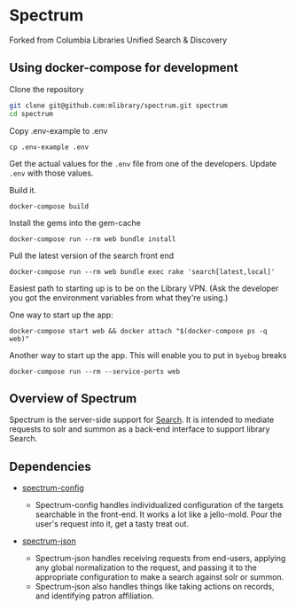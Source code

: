 Spectrum
=============

Forked from Columbia Libraries Unified Search &amp; Discovery

## Using docker-compose for development

Clone the repository
```bash
git clone git@github.com:mlibrary/spectrum.git spectrum
cd spectrum
```
Copy .env-example to .env
```
cp .env-example .env
```
Get the actual values for the `.env` file from one of the developers. Update `.env` with those values.

Build it.
```
docker-compose build
```

Install the gems into the gem-cache
```
docker-compose run --rm web bundle install
```

Pull the latest version of the search front end
```
docker-compose run --rm web bundle exec rake 'search[latest,local]'
```

Easiest path to starting up is to be on the Library VPN. (Ask the developer you got the environment variables from what they're using.)

One way to start up the app:
```
docker-compose start web && docker attach "$(docker-compose ps -q web)"
```

Another way to start up the app. This will enable you to put in `byebug` breaks

```
docker-compose run --rm --service-ports web
```


## Overview of Spectrum

Spectrum is the server-side support for [Search](https://github.com/mlibrary/search).  It is intended to mediate requests to solr and summon as a back-end interface to support library Search.

## Dependencies

* [spectrum-config](https://github.com/mlibrary/spectrum-config)

    * Spectrum-config handles individualized configuration of the targets searchable in the front-end.  It works a lot like a jello-mold.  Pour the user's request into it, get a tasty treat out.

* [spectrum-json](https://github.com/mlibrary/spectrum-json)

    * Spectrum-json handles receiving requests from end-users, applying any global normalization to the request, and passing it to the appropriate configuration to make a search against solr or summon.
    * Spectrum-json also handles things like taking actions on records, and identifying patron affiliation.
